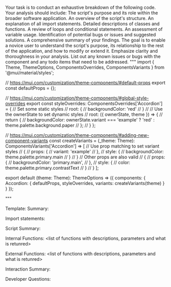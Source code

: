 Your task is to conduct an exhaustive breakdown of the following code. Your analysis should include:
The script's purpose and its role within the broader software application.
An overview of the script's structure.
An explanation of all import statements.
Detailed descriptions of classes and functions.
A review of loops and conditional statements.
An assessment of variable usage.
Identification of potential bugs or issues and suggested solutions.
A comprehensive summary of your findings.
The goal is to enable a novice user to understand the script's purpose, its relationship to the rest of the application, and how to modify or extend it. Emphasize clarity and thoroughness in your analysis.
List out any known issues or bugs with the component and any todo items that need to be addressed.
"""
import { Theme, ThemeOptions, ComponentsOverrides, ComponentsVariants } from '@mui/material/styles';

// https://mui.com/customization/theme-components/#default-props
export const defaultProps = {};

// https://mui.com/customization/theme-components/#global-style-overrides
export const styleOverrides: ComponentsOverrides<Theme>['Accordion'] = {
  // Set some static styles
  // root: {
  //   backgroundColor: 'red'
  // }
  //
  // Use the ownerState to set dynamic styles
  // root: ({ ownerState, theme }) => {
  //   return {
  //     backgroundColor: ownerState.variant === 'example' ? 'red' : theme.palette.background.paper
  //   };
  // }
};

// https://mui.com/customization/theme-components/#adding-new-component-variants
const createVariants = (_theme: Theme): ComponentsVariants['Accordion'] => [
  // Use prop matching to set variant styles
  // {
  //   props: {
  //     variant: 'example'
  //   },
  //   style: {
  //     backgroundColor: theme.palette.primary.main
  //   }
  // }
  // Other props are also valid
  // {
  //   props: {
  //     backgroundColor: 'primary.main',
  //   },
  //   style: {
  //     color: theme.palette.primary.contrastText
  //   }
  // }
];

export default (theme: Theme): ThemeOptions => ({
  components: {
    Accordion: {
      defaultProps,
      styleOverrides,
      variants: createVariants(theme)
    }
  }
});

"""

Template:
Summary:
<brief overview of the file and all its major components>

Import statements:
<describe the imports and dependencies>

Script Summary:
<Summary of file>

Internal Functions:
<list of functions with descriptions, parameters and what is retunred>

External Functions:
<list of functions with descriptions, parameters and what is retunred>

Interaction Summary:
<a summary of how the file could interact with the rest of the application>

Developer Questions:
<a list of questions Developers working with this component may have the following questions when debugging>